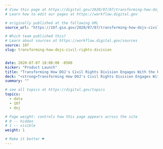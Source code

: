 ```yaml
---
# View this page at https://digital.gov/2020/07/07/transforming-how-dojs-civil-rights-division
# Learn how to edit our pages at https://workflow.digital.gov

# originally published at the following URL
source_url: "https://18f.gsa.gov/2020/07/07/transforming-how-dojs-civil-rights-division-engages-with-the-public/"

# Which team published this?
# Learn about sources at https://workflow.digital.gov/sources
source: 18f
slug: transforming-how-dojs-civil-rights-division


date: 2020-07-07 18:00:00 -0500
kicker: "Product Launch"
title: "Transforming How DOJ's Civil Rights Division Engages With the Public"
deck: "<strong>Transforming How DOJ's Civil Rights Division Engages With the Public</strong>&mdash;In order to be more responsive to the public’s changing communication needs and the increased reporting volume, the Civil Rights Division, in close collaboration with 18F, has launched a user-friendly online submission experience at civilrights.justice.gov that transforms the way the Division collects, sorts, and responds to civil rights reports."
summary: ""

# see all topics at https://digital.gov/topics
topics: 
  - data
  - 18f
  - doj

# Page weight: controls how this page appears across the site
# 0 -- hidden
# 1 -- visible
weight: 1

# Make it better ♥
---
```

